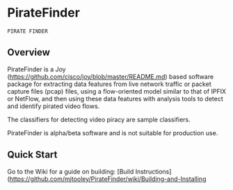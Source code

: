 # PirateFinder

` PIRATE FINDER `

## Overview
PirateFinder is a Joy (https://github.com/cisco/joy/blob/master/README.md) based software package for extracting data features from live network traffic or packet capture files (pcap) files, using a flow-oriented model similar to that of IPFIX or NetFlow, and then using these data features with analysis tools to detect and identify pirated video flows.

The classifiers for detecting video piracy are sample classifiers. 

PirateFinder is alpha/beta software and is not suitable for production use.


## Quick Start
Go to the Wiki for a guide on building:
[Build Instructions] (https://github.com/mjtooley/PirateFinder/wiki/Building-and-Installing
